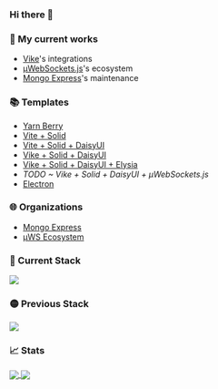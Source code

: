 ### Hi there 👋

<!--
**rtritto/rtritto** is a ✨ _special_ ✨ repository because its `README.md` (this file) appears on your GitHub profile.

Here are some ideas to get you started:

- 🔭 I’m currently working on ...
- 🌱 I’m currently learning ...
- 👯 I’m looking to collaborate on ...
- 🤔 I’m looking for help with ...
- 💬 Ask me about ...
- 📫 How to reach me: ...
- 😄 Pronouns: ...
- ⚡ Fun fact: ...
-->

### 🔭 My current works
- [Vike](https://github.com/vikejs/vike)'s integrations
- [µWebSockets.js](https://github.com/uNetworking/uWebSockets.js)'s ecosystem
- [Mongo Express](https://github.com/mongo-express/mongo-express)'s maintenance

### 📚 Templates
- [Yarn Berry](https://github.com/rtritto/template-yarn-berry)
- [Vite + Solid](https://github.com/rtritto/template-vite-solid)
- [Vite + Solid + DaisyUI](https://github.com/rtritto/template-vite-solid-daisyui)
- [Vike + Solid + DaisyUI](https://github.com/rtritto/template-vike-solid-daisyui)
- [Vike + Solid + DaisyUI + Elysia](https://github.com/rtritto/template-vike-solid-daisyui-elysia)
- _TODO ~ Vike + Solid + DaisyUI + µWebSockets.js_
- [Electron](https://github.com/rtritto/template-electron-vite)

### 🌐 Organizations
- [Mongo Express](https://github.com/mongo-express)
- [µWS Ecosystem](https://github.com/uws-ecosystem)

### 🚀 Current Stack
<a href="https://github.com/tandpfun/skill-icons">
  <img align="center" src="https://skillicons.dev/icons?i=js,ts,html,css,sass,tailwind,solidjs,nextjs,vite,nodejs,bun,mongodb,electron,git,yarn,rollupjs,vscode&theme=dark" />
</a>

### 🟡 Previous Stack
<a href="https://github.com/tandpfun/skill-icons">
  <img align="center" src="https://skillicons.dev/icons?i=react,elysia,express,materialui,mysql,flutter,docker,aws,py,java,npm&theme=dark" />
</a>

### 📈 Stats
<a href="https://github.com/anuraghazra/github-readme-stats">
  <img align="center" src="https://github-readme-stats.vercel.app/api?username=rtritto&theme=tokyonight" />
</a>
<a href="https://github.com/anuraghazra/anuraghazra.github.io">
  <img align="center" src="https://github-readme-stats.vercel.app/api/top-langs/?username=rtritto&layout=compact&theme=tokyonight" />
</a>
